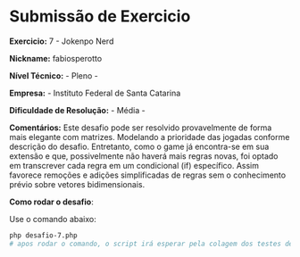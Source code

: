 # Submissão de Exercicio

**Exercicio:** 7 - Jokenpo Nerd

**Nickname:** fabiosperotto

**Nível Técnico:** - Pleno -

**Empresa:** - Instituto Federal de Santa Catarina

**Dificuldade de Resolução:** - Média -

**Comentários:** Este desafio pode ser resolvido provavelmente de forma mais elegante com matrizes. Modelando a prioridade das jogadas conforme descrição do desafio. Entretanto, como o game já encontra-se em sua extensão e que, possivelmente não haverá mais regras novas, foi optado em transcrever cada regra em um condicional (if) específico. Assim favorece remoções e adições simplificadas de regras sem o conhecimento prévio sobre vetores bidimensionais.

**Como rodar o desafio**: 

Use o comando abaixo: 
```bash
php desafio-7.php
# apos rodar o comando, o script irá esperar pela colagem dos testes de entrada no formato especificado pelo desafio
```